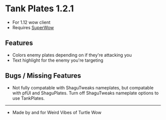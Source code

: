 # Tank Plates 1.2.1

* For 1.12 wow client
* Requires [SuperWow](https://github.com/balakethelock/SuperWoW/)

## Features

* Colors enemy plates depending on if they're attacking you
* Text highlight for the enemy you're targeting

## Bugs / Missing Features

* Not fully compatable with ShaguTweaks nameplates, but compatable with pfUI and ShaguPlates. Turn off ShaguTweaks nameplate options to use TankPlates.  

___
* Made by and for Weird Vibes of Turtle Wow  
